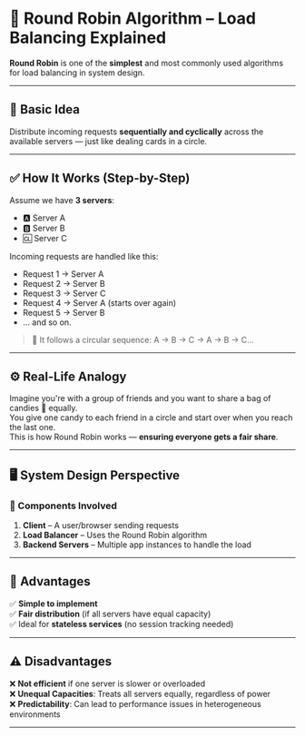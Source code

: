 # 🔁 Round Robin Algorithm – Load Balancing Explained

**Round Robin** is one of the **simplest** and most commonly used algorithms for load balancing in system design.

---

## 📌 Basic Idea

Distribute incoming requests **sequentially and cyclically** across the available servers — just like dealing cards in a circle.

---

## ✅ How It Works (Step-by-Step)

Assume we have **3 servers**:

- 🅰️ Server A  
- 🅱️ Server B  
- 🆑 Server C  

Incoming requests are handled like this:

- Request 1 → Server A  
- Request 2 → Server B  
- Request 3 → Server C  
- Request 4 → Server A (starts over again)  
- Request 5 → Server B  
- ... and so on.

> 🔁 It follows a circular sequence: A → B → C → A → B → C...

---

## ⚙️ Real-Life Analogy

Imagine you're with a group of friends and you want to share a bag of candies 🍬 equally.  
You give one candy to each friend in a circle and start over when you reach the last one.  
This is how Round Robin works — **ensuring everyone gets a fair share**.

---

## 🖥️ System Design Perspective

### 🎯 Components Involved

1. **Client** – A user/browser sending requests  
2. **Load Balancer** – Uses the Round Robin algorithm  
3. **Backend Servers** – Multiple app instances to handle the load  

---

## 🧠 Advantages

✅ **Simple to implement**  
✅ **Fair distribution** (if all servers have equal capacity)  
✅ Ideal for **stateless services** (no session tracking needed)

---

## ⚠️ Disadvantages

❌ **Not efficient** if one server is slower or overloaded  
❌ **Unequal Capacities**: Treats all servers equally, regardless of power  
❌ **Predictability**: Can lead to performance issues in heterogeneous environments

---


